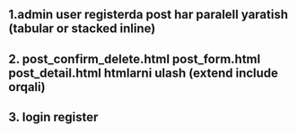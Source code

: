 ## 1.admin user registerda post har paralell yaratish (tabular or stacked inline)
## 2. post_confirm_delete.html post_form.html post_detail.html htmlarni ulash (extend include orqali)
## 3. login register